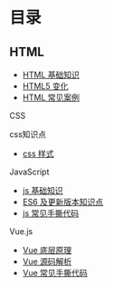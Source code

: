 # 目录
## HTML

* [HTML 基础知识](html/)
* [HTML5 变化](html/)
* [HTML 常见案例](html/)

CSS

css知识点

* [css 样式](css/)

JavaScript

* [js 基础知识](js/)
* [ES6 及更新版本知识点](js/)
* [js 常见手撕代码](js/)

Vue.js

* [Vue 底层原理](vue/)
* [Vue 源码解析](vue/)
* [Vue 常见手撕代码](vue/)

